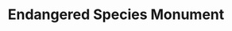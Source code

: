 ---
pid: llb24
title: Endangered Species Monument
location_transcription: Fairmount Park
coordinates: "[-75.222874, 39.986668]"
zipcode: '19026'
gen_neighborhood: 
neighborhood: 
outside_phl: 'Drexel Hill PA '
age: '12'
age_range: 6-13
instagram: 
image_file_name: llb_24.jpg
proposal_transcription: Focusing on helping endangered species and teaching children
  how they can help animals, and keep animals from being harmed. Teach them that they
  can make an impact on the world. A wild life area designated to endangered animals.
topic: Animals
topic_summary: '0'
type: Space
keywords_other: 
credit: Gaeli Keffer-Scharpf
image_labels: 
twitter: 
facebook: 
permalink: "/monuments/llb24/"
layout: item-page
---
